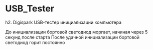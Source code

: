 # USB_Tester

h2. Digispark USB-тестер инициализации компьютера

До инициализации бортовой светодиод моргает, начиная через 5 секунд после старта
После удачной инициализации бортовой светодиод горит постоянно
